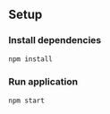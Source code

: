## Setup

### Install dependencies
``` bash
npm install
```

### Run application
```bash
npm start
```